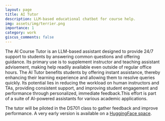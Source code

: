 ```yaml
---
layout: page
title: AI Tutor
description: LLM-based educational chatbot for course help.
img: assets/img/terrier.png
importance: 1
category: work
giscus_comments: false
---
```


The AI Course Tutor is an LLM-based assistant designed to provide 24/7 support to students by answering common questions and offering guidance. Its primary use is to supplement instructor and teaching assistant advisement, making help readily available even outside of regular office hours. The AI Tutor benefits students by offering instant assistance, thereby enhancing their learning experience and allowing them to resolve queries quickly. Its potential lies in reducing the workload on human instructors and TAs, providing consistent support, and improving student engagement and performance through personalized, immediate feedback.This effort is part of a suite of AI-powered assistants for various academic applications.

The tutor will be piloted in the DS701 class to gather feedback and improve performance. A very early version is available on a <a href="https://huggingface.co/spaces/dl4ds/dl4ds_tutor">HuggingFace space</a>.
